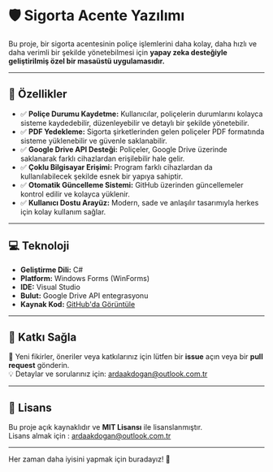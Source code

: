 # 🛡️ Sigorta Acente Yazılımı

Bu proje, bir sigorta acentesinin poliçe işlemlerini daha kolay, daha hızlı ve daha verimli bir şekilde yönetebilmesi için **yapay zeka desteğiyle geliştirilmiş özel bir masaüstü uygulamasıdır.**  

---

## 🌟 Özellikler

- ✅ **Poliçe Durumu Kaydetme:** Kullanıcılar, poliçelerin durumlarını kolayca sisteme kaydedebilir, düzenleyebilir ve detaylı bir şekilde yönetebilir.
- ✅ **PDF Yedekleme:** Sigorta şirketlerinden gelen poliçeler PDF formatında sisteme yüklenebilir ve güvenle saklanabilir.
- ✅ **Google Drive API Desteği:** Poliçeler, Google Drive üzerinde saklanarak farklı cihazlardan erişilebilir hale gelir.
- ✅ **Çoklu Bilgisayar Erişimi:** Program farklı cihazlardan da kullanılabilecek şekilde esnek bir yapıya sahiptir.
- ✅ **Otomatik Güncelleme Sistemi:** GitHub üzerinden güncellemeler kontrol edilir ve kolayca yüklenir.
- ✅ **Kullanıcı Dostu Arayüz:** Modern, sade ve anlaşılır tasarımıyla herkes için kolay kullanım sağlar.

---

## 💻 Teknoloji

- **Geliştirme Dili:** C#  
- **Platform:** Windows Forms (WinForms)  
- **IDE:** Visual Studio  
- **Bulut:** Google Drive API entegrasyonu  
- **Kaynak Kod:** [GitHub'da Görüntüle](https://github.com/ArdaKDGN/OtoServisUygulamasi)

---

## 🤝 Katkı Sağla

🎯 Yeni fikirler, öneriler veya katkılarınız için lütfen bir **issue** açın veya bir **pull request** gönderin.  
💡 Detaylar ve sorularınız için: [ardaakdogan@outlook.com.tr](mailto:ardaakdogan@outlook.com.tr)

---

## 📄 Lisans

Bu proje açık kaynaklıdır ve **MIT Lisansı** ile lisanslanmıştır.  
Lisans almak için : [ardaakdogan@outlook.com.tr](mailto:ardaakdogan@outlook.com.tr)

---

Her zaman daha iyisini yapmak için buradayız! 🚀  
